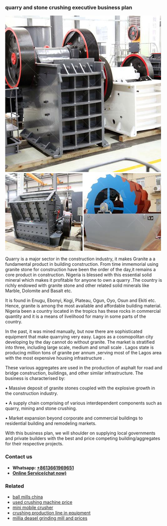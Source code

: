 <h3>quarry and stone crushing executive business plan</h3><img src='1708408475.jpg' alt=''><p>Quarry is a major sector in the construction industry, it makes Granite a a fundamental product in building construction. From time immemorial using granite stone for construction have been the order of the day,it remains a core product in construction. Nigeria is blessed with this essential solid mineral which makes it profitable for anyone to own a quarry .The country is richly endowed with granite stone and other related solid minerals like Marble, Dolomite and Basalt etc.</p><p>It is found in Enugu, Ebonyi, Kogi, Plateau, Ogun, Oyo, Osun and Ekiti etc. Hence, granite is among the most available and affordable building material. Nigeria been a country located in the tropics has these rocks in commercial quantity and it is a means of livelihood for many in some parts of the country.</p><p>In the past, it was mined manually, but now there are sophisticated equipment that make quarrying very easy. Lagos as a cosmopolitan city developing by the day cannot do without granite. The market is stratified into three, including large scale, medium and small scale . Lagos state is producing million tons of granite per annum ,serving most of the Lagos area with the most expensive housing infrastructure .</p><p>These various aggregates are used in the production of asphalt for road and bridge construction, buildings, and other similar infrastructure. The business is characterised by:</p><p>• Massive deposit of granite stones coupled with the explosive growth in the construction industry.</p><p>• A supply chain comprising of various interdependent components such as quarry, mining and stone crushing.</p><p>• Market expansion beyond corporate and commercial buildings to residential building and remodeling markets.</p><p>With this business plan, we will shoulder on supplying local governments and private builders with the best and price competing building/aggregates for their respective projects.</p><h3>Contact us</h3><ul><li><strong>Whatsapp:&nbsp;<a href="https://wa.me/8613661969651">+8613661969651</a></strong></li><li><a href="https://swt.shibang-china.com/?git&amp;zhl&amp;quarry and stone crushing executive business plan"><strong>Online Service(chat now)</strong></a></li></ul><h3>Related</h3><ul><li><a href='ball mills china.md'>ball mills china</a></li><li><a href='used crushing machine price.md'>used crushing machine price</a></li><li><a href='mini mobile crusher.md'>mini mobile crusher</a></li><li><a href='crushing production line in equipment.md'>crushing production line in equipment</a></li><li><a href='millia deasel grinding mill and prices.md'>millia deasel grinding mill and prices</a></li></ul>